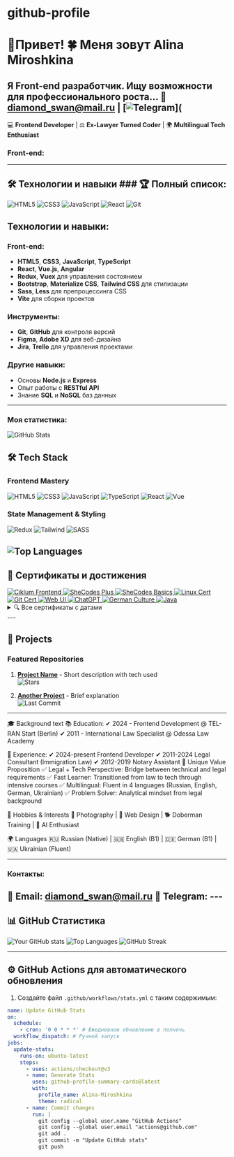 # github-profile

# 👋Привет! 🍀 Меня зовут Alina Miroshkina

Я Front-end разработчик. Ищу возможности для профессионального роста...
📧 [diamond_swan@mail.ru](mailto:diamond_swan@mail.ru) | [![Telegram](https://img.shields.io/badge/-Telegram-0088cc?style=flat&logo=telegram)](
---
💻 **Frontend Developer** | ⚖️ **Ex-Lawyer Turned Coder** | 🌍 **Multilingual Tech Enthusiast**



### Front-end:
---

## 🛠 Технологии и навыки ### 🏆 Полный список:
![HTML5](https://img.shields.io/badge/HTML5-E34F26?style=for-the-badge&logo=html5&logoColor=white)
![CSS3](https://img.shields.io/badge/CSS3-1572B6?style=for-the-badge&logo=css3&logoColor=white)
![JavaScript](https://img.shields.io/badge/JavaScript-F7DF1E?style=for-the-badge&logo=javascript&logoColor=black)
![React](https://img.shields.io/badge/React-20232A?style=for-the-badge&logo=react&logoColor=61DAFB)
![Git](https://img.shields.io/badge/Git-F05032?style=for-the-badge&logo=git&logoColor=white)
## Технологии и навыки:

### Front-end:
- **HTML5**, **CSS3**, **JavaScript**, **TypeScript**
- **React**, **Vue.js**, **Angular**
- **Redux**, **Vuex** для управления состоянием
- **Bootstrap**, **Materialize CSS**, **Tailwind CSS** для стилизации
- **Sass**, **Less** для препроцессинга CSS
- **Vite** для сборки проектов

### Инструменты:
- **Git**, **GitHub** для контроля версий
- **Figma**, **Adobe XD** для веб-дизайна
- **Jira**, **Trello** для управления проектами

### Другие навыки:
- Основы **Node.js** и **Express**
- Опыт работы с **RESTful API**
- Знание **SQL** и **NoSQL** баз данных

---

### Моя статистика:
![GitHub Stats](https://github-readme-stats.vercel.app/api?username=ваш-ник&show_icons=true&theme=dark)

## 🛠️ Tech Stack

### Frontend Mastery
![HTML5](https://img.shields.io/badge/HTML5-E34F26?style=for-the-badge&logo=html5&logoColor=white)
![CSS3](https://img.shields.io/badge/CSS3-1572B6?style=for-the-badge&logo=css3&logoColor=white)
![JavaScript](https://img.shields.io/badge/JavaScript-F7DF1E?style=for-the-badge&logo=javascript&logoColor=black)
![TypeScript](https://img.shields.io/badge/TypeScript-007ACC?style=for-the-badge&logo=typescript&logoColor=white)
![React](https://img.shields.io/badge/React-20232A?style=for-the-badge&logo=react&logoColor=61DAFB)
![Vue](https://img.shields.io/badge/Vue.js-35495E?style=for-the-badge&logo=vue.js&logoColor=4FC08D)

### State Management & Styling
![Redux](https://img.shields.io/badge/Redux-593D88?style=for-the-badge&logo=redux&logoColor=white)
![Tailwind](https://img.shields.io/badge/Tailwind_CSS-38B2AC?style=for-the-badge&logo=tailwind-css&logoColor=white)
![SASS](https://img.shields.io/badge/Sass-CC6699?style=for-the-badge&logo=sass&logoColor=white)

![Top Languages](https://github-readme-stats.vercel.app/api/top-langs/?username=ваш-ник&layout=compact)
---

## 📜 Сертификаты и достижения

<div align="left">
  <!-- Frontend Development -->
  <a href="https://certs.prometheus.org.ua/cert/0f26986829ba4753825721c884b2fe61">
    <img src="https://img.shields.io/badge/-Frontend_Fundamentals_(Ciklum)-8A2BE2?style=for-the-badge&logo=javascript&logoColor=white" alt="Ciklum Frontend">
  </a>
  
  <!-- SheCodes Plus -->
  <a href="https://www.shecodes.com/certificates/0f26986829ba4753825721c884b2fe61">
    <img src="https://img.shields.io/badge/-SheCodes_Plus-FF4785?style=for-the-badge&logo=html5&logoColor=white" alt="SheCodes Plus">
  </a>
  
  <!-- SheCodes Basics -->
  <a href="#">
    <img src="https://img.shields.io/badge/-SheCodes_Basics-FF4785?style=for-the-badge&logo=css3&logoColor=white" alt="SheCodes Basics">
  </a>
  
  <!-- Linux -->
  <a href="https://certs.prometheus.org.ua/cert/002c63f59245497681dc71bf9a572c58">
    <img src="https://img.shields.io/badge/-Linux_Fundamentals-FCC624?style=for-the-badge&logo=linux&logoColor=black" alt="Linux Cert">
  </a>
  
  <!-- Git -->
  <a href="https://certs.prometheus.org.ua/cert/39ba54c63d2f477bb6ec6b17899cd673">
    <img src="https://img.shields.io/badge/-Git_Expert-F05032?style=for-the-badge&logo=git&logoColor=white" alt="Git Cert">
  </a>
  
  <!-- Web UI -->
  <a href="https://certs.prometheus.org.ua/cert/f6b3a249741d49d6a5c819e13dd25921">
    <img src="https://img.shields.io/badge/-Web_UI_Development-1572B6?style=for-the-badge&logo=css3&logoColor=white" alt="Web UI">
  </a>
  
  <!-- ChatGPT -->
  <a href="https://certs.prometheus.org.ua/cert/448855aa64df4418a5f685d828ae3d71">
    <img src="https://img.shields.io/badge/-ChatGPT_Fundamentals-10A37F?style=for-the-badge&logo=openai&logoColor=white" alt="ChatGPT">
  </a>
  
  <!-- German Culture -->
  <a href="#">
    <img src="https://img.shields.io/badge/-German_Culture-000000?style=for-the-badge&logo=german&logoColor=white" alt="German Culture">
  </a>
  
  <!-- Java Beginner -->
  <a href="https://certs.prometheus.org.ua/cert/24c80cb3effa4e1c938d174d21125418">
    <img src="https://img.shields.io/badge/-Java_Beginner-007396?style=for-the-badge&logo=java&logoColor=white" alt="Java">
  </a>
</div>

<details>
  <summary>🔍 Все сертификаты с датами</summary>
  
  ### 🏆 Полный список:
  1. **Frontend Fundamentals** (Ciklum/Prometheus) - Июнь 2024  
     [Проверить](https://certs.prometheus.org.ua/cert/0f26986829ba4753825721c884b2fe61)
  2. **Web Development** (SheCodes Plus) - Июль 2024  
     Технологии: HTML5, CSS3, JavaScript ES6, Git, GitHub
  3. **Introduction to Coding** (SheCodes Basics) - Август 2022  
     Основы программирования
  4. **Linux Fundamentals** - Май 2024  
     [Проверить](https://certs.prometheus.org.ua/cert/002c63f59245497681dc71bf9a572c58)
  5. **Git for Distributed Development** - Февраль 2024  
     [Проверить](https://certs.prometheus.org.ua/cert/39ba54c63d2f477bb6ec6b17899cd673)
  6. **Web UI Development** - Январь 2024  
     [Проверить](https://certs.prometheus.org.ua/cert/f6b3a249741d49d6a5c819e13dd25921)
  7. **ChatGPT Fundamentals** - Январь 2024  
     [Проверить](https://certs.prometheus.org.ua/cert/448855aa64df4418a5f685d828ae3d71)
  8. **Understanding German Work Culture** - Январь 2024  
     257 учебных часов, 9 модулей
  9. **Java Beginner** - Июнь 2024  
     [Проверить](https://certs.prometheus.org.ua/cert/24c80cb3effa4e1c938d174d21125418)
</details>
---

## 🚀 Projects

### Featured Repositories
1. **[Project Name](https://github.com/your-repo)** - Short description with tech used  
   ![Stars](https://img.shields.io/github/stars/Alina-Miroshkina/repo?style=social)
   
2. **[Another Project](https://github.com/your-repo)** - Brief explanation  
   ![Last Commit](https://img.shields.io/github/last-commit/Alina-Miroshkina/repo)

---
🎓 Background
text
📚 Education:
✔ 2024 - Frontend Development @ TEL-RAN Start (Berlin)
✔ 2011 - International Law Specialist @ Odessa Law Academy

💼 Experience:
✔ 2024-present  Frontend Developer
✔ 2011-2024     Legal Consultant (Immigration Law)
✔ 2012-2019     Notary Assistant
🌟 Unique Value Proposition
✅ Legal + Tech Perspective: Bridge between technical and legal requirements
✅ Fast Learner: Transitioned from law to tech through intensive courses
✅ Multilingual: Fluent in 4 languages (Russian, English, German, Ukrainian)
✅ Problem Solver: Analytical mindset from legal background

🎨 Hobbies & Interests
📸 Photography | 🎨 Web Design | 🐕 Doberman Training | 🤖 AI Enthusiast

🌍 Languages
🇷🇺 Russian (Native) | 🇬🇧 English (B1) | 🇩🇪 German (B1) | 🇺🇦 Ukrainian (Fluent)

---


### Контакты:
📧 Email: diamond_swan@mail.ru
📱 Telegram: ---
----
## 📊 GitHub Статистика
![Your GitHub stats](https://github-readme-stats.vercel.app/api?username=Alina-Miroshkina&show_icons=true&theme=radical)
![Top Languages](https://github-readme-stats.vercel.app/api/top-langs/?username=Alina-Miroshkina&layout=compact&theme=radical)
![GitHub Streak](https://github-readme-streak-stats.herokuapp.com/?user=Alina-Miroshkina&theme=radical)

---

## ⚙️ GitHub Actions для автоматического обновления

1. Создайте файл `.github/workflows/stats.yml` с таким содержимым:

```yaml
name: Update GitHub Stats
on:
  schedule:
    - cron: '0 0 * * *' # Ежедневное обновление в полночь
  workflow_dispatch: # Ручной запуск
jobs:
  update-stats:
    runs-on: ubuntu-latest
    steps:
      - uses: actions/checkout@v3
      - name: Generate Stats
        uses: github-profile-summary-cards@latest
        with:
          profile_name: Alina-Miroshkina
          theme: radical
      - name: Commit changes
        run: |
          git config --global user.name "GitHub Actions"
          git config --global user.email "actions@github.com"
          git add .
          git commit -m "Update GitHub stats"
          git push
